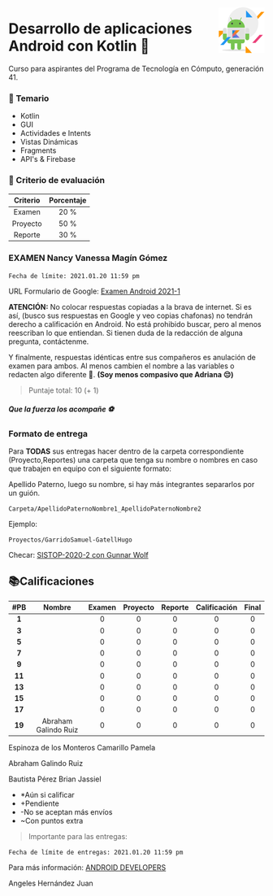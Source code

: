 <p>
  <img src="img/s.png" align = "right"  width="90" height="90"/>
</p>

# Desarrollo de aplicaciones Android con Kotlin 📱

Curso para aspirantes del Programa de Tecnología en Cómputo, generación 41.

### 👀 Temario

- Kotlin
- GUI
- Actividades e Intents
- Vistas Dinámicas
- Fragments
- API's & Firebase

### 🐢 Criterio de evaluación 

|  Criterio   | Porcentaje |
|:----------: |:----------:|
|   Examen    |    20 %    |
|  Proyecto   |    50 %    |
|   Reporte   |    30 %    |

### EXAMEN Nancy Vanessa Magín Gómez

```
Fecha de límite: 2021.01.20 11:59 pm
```


URL Formulario de Google: [Examen Android 2021-1](https://forms.gle/sH8ffmCZmMgepsSd6)



**ATENCIÓN:** No colocar respuestas copiadas a la brava de internet. Si es así, (busco sus respuestas en Google y veo copias chafonas) no tendrán derecho a calificación en Android. No está prohibido buscar, pero al menos reescriban lo que entiendan. Si tienen duda de la redacción de alguna pregunta, contáctenme. 

Y finalmente, respuestas idénticas entre sus compañeros es anulación de examen para ambos. Al menos cambien el nombre a las variables o redacten algo diferente 👀.  **(Soy menos compasivo que Adriana 😔)**

> Puntaje total: 10 (+ 1)

##### Que la fuerza los acompañe ⚽️

### Formato de entrega

Para **TODAS** sus entregas hacer dentro de la carpeta correspondiente (Proyecto,Reportes) una carpeta que tenga su nombre o nombres en caso que trabajen en equipo con el siguiente formato:

Apellido Paterno, luego su nombre, si hay más integrantes separarlos por un guión.

```
Carpeta/ApellidoPaternoNombre1_ApellidoPaternoNombre2
```

Ejemplo:

```
Proyectos/GarridoSamuel-GatellHugo
```

Checar: [SISTOP-2020-2 con Gunnar Wolf](https://github.com/SamArtGS/sistop-2020-2/tree/master/tareas/2)

## 📚Calificaciones 



| #PB|  Nombre   | Examen|  Proyecto  | Reporte |Calificación|Final|
|:-:|:----------: |:----------:|:-------: |:-------:|:-------:|:-------:|
|**1**|              | 0 | 0 | 0 | 0 | 0
|**3**|              | 0 | 0 | 0 | 0 | 0
|**5**|              | 0 | 0 | 0 | 0 | 0
|**7**|              | 0 | 0 | 0 | 0 | 0
|**9**|              | 0 | 0 | 0 | 0 | 0
|**11**|             | 0 | 0 | 0 | 0 | 0
|**13**|             | 0 | 0 | 0 | 0 | 0
|**15**|             | 0 | 0 | 0 | 0 | 0
|**17**|             | 0 | 0 | 0 | 0 | 0
|**19**|Abraham Galindo Ruiz | 0 | 0 | 0 | 0 | 0




Espinoza de los Monteros Camarillo Pamela



Abraham Galindo Ruiz

Bautista Pérez Brian Jassiel


- *Aún si calificar
- +Pendiente
- -No se aceptan más envíos
- ~Con puntos extra

> Importante para las entregas:

```
Fecha de límite de entregas: 2021.01.20 11:59 pm
```



Para más información: [ANDROID DEVELOPERS](https://developer.android.com)






Angeles Hernández Juan